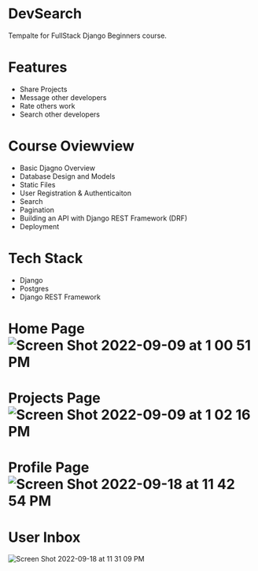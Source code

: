 # DevSearch

Tempalte for FullStack Django Beginners course.

# Features
* Share Projects
* Message other developers
* Rate others work
* Search other developers

# Course Oviewview
* Basic Djagno Overview
* Database Design and Models
* Static Files
* User Registration & Authenticaiton
* Search
* Pagination
* Building an API with Django REST Framework (DRF)
* Deployment

# Tech Stack
* Django
* Postgres
* Django REST Framework

# Home Page![Screen Shot 2022-09-09 at 1 00 51 PM](https://user-images.githubusercontent.com/98242760/189335864-a0a18e3a-966d-42ae-89b3-24e67d760b88.png)



# Projects Page![Screen Shot 2022-09-09 at 1 02 16 PM](https://user-images.githubusercontent.com/98242760/189336069-c3bfb411-9917-47ff-ad8a-343fba184c67.png)



# Profile Page![Screen Shot 2022-09-18 at 11 42 54 PM](https://user-images.githubusercontent.com/98242760/190929196-8aed8865-9ce6-4dc0-a8a1-5083e10db7df.png)



# User Inbox
  ![Screen Shot 2022-09-18 at 11 31 09 PM](https://user-images.githubusercontent.com/98242760/190928855-6a5edf61-92c9-4170-9235-259ab3a580d9.png)


